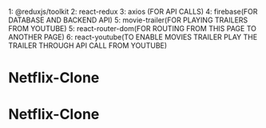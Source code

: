 <!-- THESE ARE THE DEPENDENCES USED IN CREATING THIS NETFLIX-CLONE -->

1: @reduxjs/toolkit
2: react-redux
3: axios (FOR API CALLS)
4: firebase(FOR DATABASE AND BACKEND API)
5: movie-trailer(FOR PLAYING TRAILERS FROM YOUTUBE)
5: react-router-dom(FOR ROUTING FROM THIS PAGE TO ANOTHER PAGE)
6: react-youtube(TO ENABLE MOVIES TRAILER PLAY THE TRAILER THROUGH API CALL FROM YOUTUBE)

# Netflix-Clone

# Netflix-Clone
